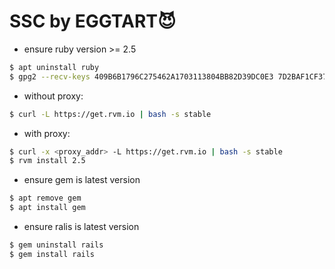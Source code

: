 # SSC by EGGTART😈

* ensure ruby version >= 2.5
```bash
$ apt uninstall ruby
$ gpg2 --recv-keys 409B6B1796C275462A1703113804BB82D39DC0E3 7D2BAF1CF37B13E2069D6956105BD0E739499BDB
```
  * without proxy:
  ```bash
  $ curl -L https://get.rvm.io | bash -s stable
  ```
  * with proxy:
  ```bash
  $ curl -x <proxy_addr> -L https://get.rvm.io | bash -s stable
  $ rvm install 2.5
  ```

* ensure gem is latest version
```bash
$ apt remove gem
$ apt install gem
```

* ensure ralis is latest version
```bash
$ gem uninstall rails
$ gem install rails
```
